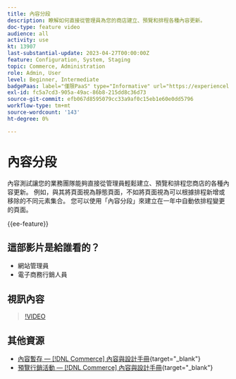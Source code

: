 ```yaml
---
title: 內容分段
description: 瞭解如何直接從管理員為您的商店建立、預覽和排程各種內容更新。
doc-type: feature video
audience: all
activity: use
kt: 13907
last-substantial-update: 2023-04-27T00:00:00Z
feature: Configuration, System, Staging
topic: Commerce, Administration
role: Admin, User
level: Beginner, Intermediate
badgePaas: label="僅限PaaS" type="Informative" url="https://experienceleague.adobe.com/en/docs/commerce/user-guides/product-solutions" tooltip="僅適用於雲端專案(Adobe管理的PaaS基礎結構)和內部部署專案的Adobe Commerce 。"
exl-id: fc5a7cd3-905a-49ac-86b8-215dd8c36d73
source-git-commit: efb067d8595079cc33a9af0c15eb1e60e0dd5796
workflow-type: tm+mt
source-wordcount: '143'
ht-degree: 0%

---
```


# 內容分段

內容測試讓您的業務團隊能夠直接從管理員輕鬆建立、預覽和排程您商店的各種內容更新。 例如，與其將頁面視為靜態頁面，不如將頁面視為可以根據排程新增或移除的不同元素集合。 您可以使用「內容分段」來建立在一年中自動依排程變更的頁面。

{{ee-feature}}

## 這部影片是給誰看的？

- 網站管理員
- 電子商務行銷人員

## 視訊內容

>[!VIDEO](https://video.tv.adobe.com/v/343784?quality=12&learn=on)

## 其他資源

- [內容暫存 —  [!DNL Commerce] 內容與設計手冊](https://experienceleague.adobe.com/docs/commerce-admin/content-design/staging/content-staging.html){target="_blank"}
- [預覽行銷活動 —  [!DNL Commerce] 內容與設計手冊](https://experienceleague.adobe.com/docs/commerce-admin/content-design/staging/content-staging-preview.html){target="_blank"}
